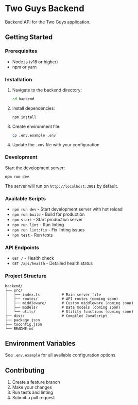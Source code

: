 # Two Guys Backend

Backend API for the Two Guys application.

## Getting Started

### Prerequisites

- Node.js (v18 or higher)
- npm or yarn

### Installation

1. Navigate to the backend directory:
   ```bash
   cd backend
   ```

2. Install dependencies:
   ```bash
   npm install
   ```

3. Create environment file:
   ```bash
   cp .env.example .env
   ```

4. Update the `.env` file with your configuration

### Development

Start the development server:
```bash
npm run dev
```

The server will run on `http://localhost:3001` by default.

### Available Scripts

- `npm run dev` - Start development server with hot reload
- `npm run build` - Build for production
- `npm start` - Start production server
- `npm run lint` - Run linting
- `npm run lint:fix` - Fix linting issues
- `npm test` - Run tests

### API Endpoints

- `GET /` - Health check
- `GET /api/health` - Detailed health status

### Project Structure

```
backend/
├── src/
│   ├── index.ts          # Main server file
│   ├── routes/           # API routes (coming soon)
│   ├── middleware/       # Custom middleware (coming soon)
│   ├── models/           # Data models (coming soon)
│   └── utils/            # Utility functions (coming soon)
├── dist/                 # Compiled JavaScript
├── package.json
├── tsconfig.json
└── README.md
```

## Environment Variables

See `.env.example` for all available configuration options.

## Contributing

1. Create a feature branch
2. Make your changes
3. Run tests and linting
4. Submit a pull request 